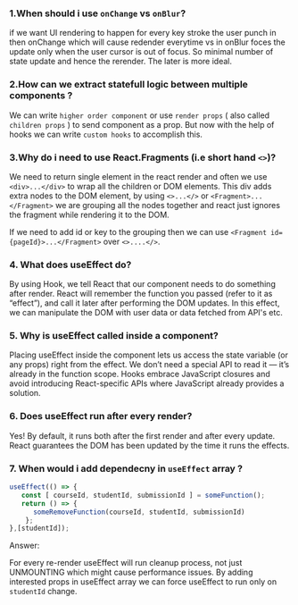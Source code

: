 
### 1.When should i use `onChange` vs `onBlur`?

if we want UI rendering to happen for every key stroke the user punch in then onChange which will cause redender everytime vs in onBlur foces the update only when the user cursor is out of focus. So minimal number of state update and hence the rerender. The later is more ideal.

### 2.How can we extract statefull logic between multiple components ?

We can write `higher order component` or use `render props` ( also called `children props` ) to send component as a prop. But now with the help of hooks we can write `custom hooks` to accomplish this.

### 3.Why do i need to use React.Fragments (i.e short hand `<>`)? 

We need to return single element in the react render and often we use `<div>...</div>` to wrap all the children or DOM elements. This div adds extra nodes to the DOM element, by using `<>...</>` or `<Fragment>...</Fragment>` we are grouping all the nodes together and react just ignores the fragment while rendering it to the DOM. 

If we need to add id or key to the grouping then we can use `<Fragment id={pageId}>...</Fragment>` over `<>....</>`.

### 4. What does useEffect do? 
By using Hook, we tell React that our component needs to do something after render. React will remember the function you passed (refer to it as “effect”), and call it later after performing the DOM updates. In this effect, we can manipulate the DOM with user data or data fetched from API's etc.

### 5. Why is useEffect called inside a component? 
Placing useEffect inside the component lets us access the state variable (or any props) right from the effect. We don’t need a special API to read it — it’s already in the function scope. Hooks embrace JavaScript closures and avoid introducing React-specific APIs where JavaScript already provides a solution.

### 6. Does useEffect run after every render? 
Yes! By default, it runs both after the first render and after every update. React guarantees the DOM has been updated by the time it runs the effects.


### 7. When would i add dependecny in `useEffect` array ?
```js
useEffect(() => {
   const [ courseId, studentId, submissionId ] = someFunction();
   return () => {
      someRemoveFunction(courseId, studentId, submissionId)
    };
},[studentId]);
```
Answer: 

For every re-render useEffect will run cleanup process, not just UNMOUNTING which might cause performance issues. By adding interested props in useEffect array we can force useEffect to run only on `studentId` change.








